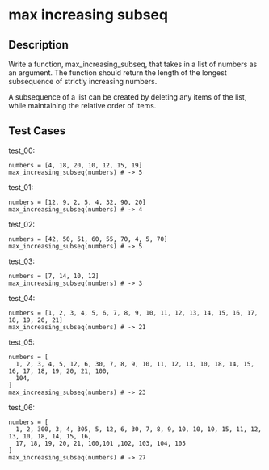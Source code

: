 # max increasing subseq

## Description

Write a function, max_increasing_subseq, that takes in a list of numbers as an argument. The function should return the length of the longest subsequence of strictly increasing numbers.

A subsequence of a list can be created by deleting any items of the list, while maintaining the relative order of items.

## Test Cases

test_00:

```text
numbers = [4, 18, 20, 10, 12, 15, 19]
max_increasing_subseq(numbers) # -> 5
```

test_01:

```text
numbers = [12, 9, 2, 5, 4, 32, 90, 20]
max_increasing_subseq(numbers) # -> 4
```

test_02:

```text
numbers = [42, 50, 51, 60, 55, 70, 4, 5, 70]
max_increasing_subseq(numbers) # -> 5
```

test_03:

```text
numbers = [7, 14, 10, 12]
max_increasing_subseq(numbers) # -> 3
```

test_04:

```text
numbers = [1, 2, 3, 4, 5, 6, 7, 8, 9, 10, 11, 12, 13, 14, 15, 16, 17, 18, 19, 20, 21]
max_increasing_subseq(numbers) # -> 21
```

test_05:

```text
numbers = [
  1, 2, 3, 4, 5, 12, 6, 30, 7, 8, 9, 10, 11, 12, 13, 10, 18, 14, 15, 16, 17, 18, 19, 20, 21, 100,
  104,
]
max_increasing_subseq(numbers) # -> 23
```

test_06:

```text
numbers = [
  1, 2, 300, 3, 4, 305, 5, 12, 6, 30, 7, 8, 9, 10, 10, 10, 15, 11, 12, 13, 10, 18, 14, 15, 16,
  17, 18, 19, 20, 21, 100,101 ,102, 103, 104, 105
]
max_increasing_subseq(numbers) # -> 27
```
